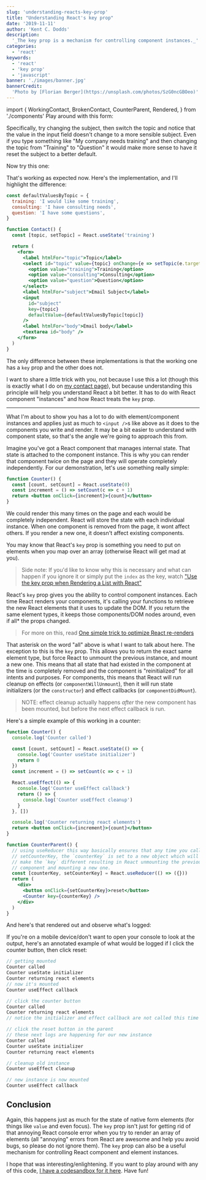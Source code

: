 ```yaml
---
slug: 'understanding-reacts-key-prop'
title: "Understanding React's key prop"
date: '2019-11-11'
author: 'Kent C. Dodds'
description:
  '_The key prop is a mechanism for controlling component instances._'
categories:
  - 'react'
keywords:
  - 'react'
  - 'key prop'
  - 'javascript'
banner: './images/banner.jpg'
bannerCredit:
  'Photo by [Florian Berger](https://unsplash.com/photos/SzG0ncGBOeo)'
---
```


<!-- prettier-ignore -->
import {
  WorkingContact,
  BrokenContact,
  CounterParent,
  Rendered,
} from './components'
Play around with this form:

<Rendered>
  <BrokenContact />
</Rendered>

Specifically, try changing the subject, then switch the topic and notice that
the value in the input field doesn't change to a more sensible subject. Even if
you type something like "My company needs training" and then changing the topic
from "Training" to "Question" it would make more sense to have it reset the
subject to a better default.

Now try this one:

<Rendered>
  <WorkingContact />
</Rendered>

That's working as expected now. Here's the implementation, and I'll highlight
the difference:

```jsx {21}
const defaultValuesByTopic = {
  training: 'I would like some training',
  consulting: 'I have consulting needs',
  question: 'I have some questions',
}

function Contact() {
  const [topic, setTopic] = React.useState('training')

  return (
    <form>
      <label htmlFor="topic">Topic</label>
      <select id="topic" value={topic} onChange={e => setTopic(e.target.value)}>
        <option value="training">Training</option>
        <option value="consulting">Consulting</option>
        <option value="question">Question</option>
      </select>
      <label htmlFor="subject">Email Subject</label>
      <input
        id="subject"
        key={topic}
        defaultValue={defaultValuesByTopic[topic]}
      />
      <label htmlFor="body">Email body</label>
      <textarea id="body" />
    </form>
  )
}
```

The only difference between these implementations is that the working one has a
`key` prop and the other does not.

I want to share a little trick with you, not because I use this a lot (though
this is exactly what I do on [my contact page](/contact)), but because
understanding this principle will help you understand React a bit better. It has
to do with React component "instances" and how React treats the `key` prop.

---

What I'm about to show you has a lot to do with element/component instances and
applies just as much to `<input />`s like above as it does to the components you
write and render. It may be a bit easier to understand with component state, so
that's the angle we're going to approach this from.

Imagine you've got a React component that manages internal state. That state is
attached to the component instance. This is why you can render that component
twice on the page and they will operate completely independently. For our
demonstration, let's use something really simple:

```jsx
function Counter() {
  const [count, setCount] = React.useState(0)
  const increment = () => setCount(c => c + 1)
  return <button onClick={increment}>{count}</button>
}
```

We could render this many times on the page and each would be completely
independent. React will store the state with each individual instance. When one
component is removed from the page, it wont affect others. If you render a new
one, it doesn't affect existing components.

You may know that React's `key` prop is something you need to put on elements
when you map over an array (otherwise React will get mad at you).

> Side note: If you'd like to know why this is necessary and what can happen if
> you ignore it or simply put the `index` as the key, watch
> ["Use the key prop when Rendering a List with React"](https://egghead.io/lessons/react-use-the-key-prop-when-rendering-a-list-with-react?af=5236ad)

React's `key` prop gives you the ability to control component instances. Each
time React renders your components, it's calling your functions to retrieve the
new React elements that it uses to update the DOM. If you return the same
element types, it keeps those components/DOM nodes around, even if all\* the
props changed.

> For more on this, read
> [One simple trick to optimize React re-renders](/blog/optimize-react-re-renders)

That asterisk on the word "all" above is what I want to talk about here. The
exception to this is the `key` prop. This allows you to return the exact same
element type, but force React to unmount the previous instance, and mount a new
one. This means that all state that had existed in the component at the time is
completely removed and the component is "reinitialized" for all intents and
purposes. For components, this means that React will run cleanup on effects (or
`componentWillUnmount`), then it will run state initializers (or the
`constructor`) and effect callbacks (or `componentDidMount`).

> NOTE: effect cleanup actually happens _after_ the new component has been
> mounted, but before the next effect callback is run.

Here's a simple example of this working in a counter:

```jsx
function Counter() {
  console.log('Counter called')

  const [count, setCount] = React.useState(() => {
    console.log('Counter useState initializer')
    return 0
  })
  const increment = () => setCount(c => c + 1)

  React.useEffect(() => {
    console.log('Counter useEffect callback')
    return () => {
      console.log('Counter useEffect cleanup')
    }
  }, [])

  console.log('Counter returning react elements')
  return <button onClick={increment}>{count}</button>
}

function CounterParent() {
  // using useReducer this way basically ensures that any time you call
  // setCounterKey, the `counterKey` is set to a new object which will
  // make the `key` different resulting in React unmounting the previous
  // component and mounting a new one.
  const [counterKey, setCounterKey] = React.useReducer(() => ({}))
  return (
    <div>
      <button onClick={setCounterKey}>reset</button>
      <Counter key={counterKey} />
    </div>
  )
}
```

And here's that rendered out and observe what's logged:

<Rendered>
  <CounterParent />
</Rendered>

If you're on a mobile device/don't want to open your console to look at the
output, here's an annotated example of what would be logged if I click the
counter button, then click reset:

```javascript
// getting mounted
Counter called
Counter useState initializer
Counter returning react elements
// now it's mounted
Counter useEffect callback

// click the counter button
Counter called
Counter returning react elements
// notice the initializer and effect callback are not called this time

// click the reset button in the parent
// these next logs are happening for our new instance
Counter called
Counter useState initializer
Counter returning react elements

// cleanup old instance
Counter useEffect cleanup

// new instance is now mounted
Counter useEffect callback
```

## Conclusion

Again, this happens just as much for the state of native form elements (for
things like `value` and even focus). The `key` prop isn't just for getting rid
of that annoying React console error when you try to render an array of elements
(all "annoying" errors from React are awesome and help you avoid bugs, so please
do not ignore them). The `key` prop can also be a useful mechanism for
controlling React component and element instances.

I hope that was interesting/enlightening. If you want to play around with any of
this code,
[I have a codesandbox for it here](https://codesandbox.io/s/concerning-react-keys-onb2g).
Have fun!
